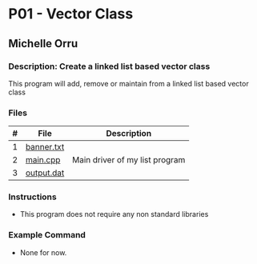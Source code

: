 # P01 - Vector Class
## Michelle Orru
### Description: Create a linked list based vector class

This program will add, remove or maintain from a linked list based vector class

### Files

|   #   |    File    | Description                      |
| :---: |  --------  | -------------------------------- |
|   1   | [banner.txt](https://github.com/michelle083/2143_OOP_Michelle/blob/main/Assignments/P01/banner.txt) |                                  |
|   2   | [main.cpp](https://github.com/michelle083/2143_OOP_Michelle/blob/main/Assignments/P01/Michelle_main.cpp)  | Main driver of my list program   |
|   3   | [output.dat](https://github.com/michelle083/2143_OOP_Michelle/blob/main/Assignments/P01/output.dat)   |                                  |


### Instructions

- This program does not require any non standard libraries

### Example Command

- None for now. 

